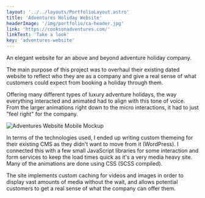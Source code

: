 ```yaml
---
layout: '../../layouts/PortfolioLayout.astro'
title: 'Adventures Holiday Website'
headerImage: '/img/portfolio/ca-header.jpg'
link: 'https://cooksonadventures.com/'
linkText: 'Take a look'
key: 'adventures-website'
---
```


An elegant website for an above and beyond adventure holiday company.

The main purpose of this project was to overhaul their existing dated website to reflect who they are as a company and give a real sense of what customers could expect from booking a holiday through them.

Offering many different types of luxury adventure holidays, the way everything interacted and animated had to align with this tone of voice. From the larger animations right down to the micro interactions, it had to just "feel right" for the company.

![Adventures Website Mobile Mockup](/img/portfolio/ca-mobile-mockup.jpg)

In terms of the technologies used, I ended up writing custom themeing for their existing CMS as they didn't want to move from it (WordPress). I connected this with a few small JavaScript libraries for some interaction and form services to keep the load times quick as it's a very media heavy site. Many of the animations are done using CSS (SCSS compiled).

The site implements custom caching for videos and images in order to display vast amounts of media without the wait, and allows potential customers to get a real sense of what the company can offer them.
